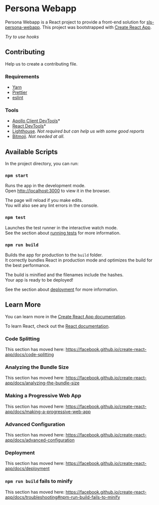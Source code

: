 # Persona Webapp

Persona Webapp is a React project to provide a front-end solution for [sls-persona-webapp](https://github.com/jorgechavez77/sls-persona-service). This project was bootstrapped with [Create React App](https://github.com/facebook/create-react-app).

_Try to use hooks_

## Contributing

Help us to create a contributing file.

### Requirements

- [Yarn](https://yarnpkg.com/en/)
- [Prettier](https://prettier.io/)
- [eslint](https://eslint.org/)

### Tools

- [Apollo Client DevTools](https://chrome.google.com/webstore/detail/apollo-client-developer-t/jdkknkkbebbapilgoeccciglkfbmbnfm?hl=en)\*
- [React DevTools](https://chrome.google.com/webstore/detail/react-developer-tools/fmkadmapgofadopljbjfkapdkoienihi?hl=en)\*
- [Lighthouse](https://chrome.google.com/webstore/detail/lighthouse/blipmdconlkpinefehnmjammfjpmpbjk?hl=en). _Not required but can help us with some good reports_
- [Bitmoji](https://chrome.google.com/webstore/detail/bitmoji/bfgdeiadkckfbkeigkoncpdieiiefpig?hl=en). _Not needed at all._

## Available Scripts

In the project directory, you can run:

### `npm start`

Runs the app in the development mode.<br>
Open [http://localhost:3000](http://localhost:3000) to view it in the browser.

The page will reload if you make edits.<br>
You will also see any lint errors in the console.

### `npm test`

Launches the test runner in the interactive watch mode.<br>
See the section about [running tests](https://facebook.github.io/create-react-app/docs/running-tests) for more information.

### `npm run build`

Builds the app for production to the `build` folder.<br>
It correctly bundles React in production mode and optimizes the build for the best performance.

The build is minified and the filenames include the hashes.<br>
Your app is ready to be deployed!

See the section about [deployment](https://facebook.github.io/create-react-app/docs/deployment) for more information.

## Learn More

You can learn more in the [Create React App documentation](https://facebook.github.io/create-react-app/docs/getting-started).

To learn React, check out the [React documentation](https://reactjs.org/).

### Code Splitting

This section has moved here: https://facebook.github.io/create-react-app/docs/code-splitting

### Analyzing the Bundle Size

This section has moved here: https://facebook.github.io/create-react-app/docs/analyzing-the-bundle-size

### Making a Progressive Web App

This section has moved here: https://facebook.github.io/create-react-app/docs/making-a-progressive-web-app

### Advanced Configuration

This section has moved here: https://facebook.github.io/create-react-app/docs/advanced-configuration

### Deployment

This section has moved here: https://facebook.github.io/create-react-app/docs/deployment

### `npm run build` fails to minify

This section has moved here: https://facebook.github.io/create-react-app/docs/troubleshooting#npm-run-build-fails-to-minify
